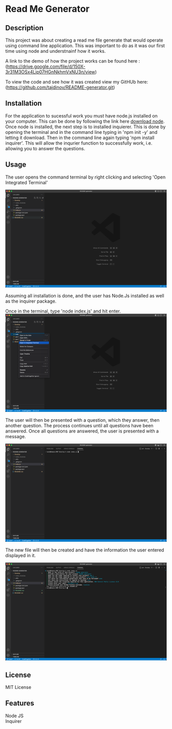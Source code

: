 # Read Me Generator

## Description
This project was about creating a read me file generate that would operate using command line application. This was important to do as it was our first time using node and understnainf how it works.

A link to the demo of how the project works can be found here : 
(https://drive.google.com/file/d/150X-3r31M3OSx4Lip07HGnNkhmVxNU3n/view)

To view the code and see how it was created view my GitHUb here: 
(https://github.com/tajdinov/README-generator.git)


## Installation
For the application to sucessful work you must have node.js installed on your computer. 
This can be done by following the link here [download node](https://nodejs.org/en/download/). 
Once node is installed, the next step is to installed inquierer. This is done by opening the terminal and in the command line typing in 'npm init -y' and letting it download. Then in the command line again typing 'npm install inquirer'. 
This will allow the inqurier function to successfully work, i.e. allowing you to answer the questions. 

## Usage
The user opens the command terminal by right clicking and selecting 'Open Integrated Terminal' 

![open](Develop/assets/Screen1.png)

Assuming all installation is done, and the user has Node.Js installed as well as the inquirer package. 

Once in the terminal, type 'node index.js' and hit enter. 
![terminal](Develop/assets/Screen2.png)

The user will then be presented with a question, which they answer, then another question. The process continues until all questions have been answered. 
Once all questions are answered, the user is presented with a message.

![questions](Develop/assets/Screen3.png)

The new file will then be created and have the information the user entered displayed in it. 

![finished](Develop/assets/Screen4.png)


## License 
MIT License 

## Features
Node JS <br>
Inquirer 